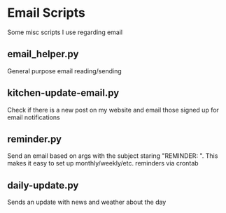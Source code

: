 # Email Scripts
Some misc scripts I use regarding email

## email\_helper.py
General purpose email reading/sending

## kitchen-update-email.py
Check if there is a new post on my website and email those signed up for email notifications

## reminder.py
Send an email based on args with the subject staring "REMINDER: ". This makes it easy to set up monthly/weekly/etc. reminders via crontab

## daily-update.py
Sends an update with news and weather about the day

